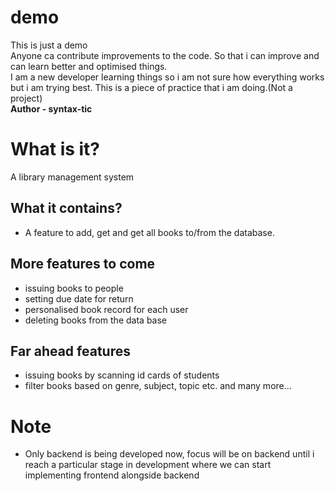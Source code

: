# demo
This is just a demo <br>
Anyone ca contribute improvements to the code. So that i can improve and can learn better and optimised things.
<br>
I am a new developer learning things so i am not sure how everything works but i am trying best. This is a piece of practice that i am doing.(Not a project)
<br>
<b> Author - syntax-tic </b>
# What is it?
A library management system
## What it contains?
- A feature to add, get and get all books to/from the database.
## More features to come
- issuing books to people
- setting due date for return
- personalised book record for each user
- deleting books from the data base
## Far ahead features
- issuing books by scanning id cards of students
- filter books based on genre, subject, topic etc. and many more...


# Note
 - Only backend is being developed now, focus will be on backend until i reach a particular stage in development where we can start implementing frontend alongside backend
 
